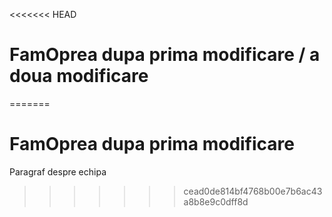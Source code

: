 <<<<<<< HEAD
# FamOprea dupa prima modificare / a doua modificare
=======
# FamOprea dupa prima modificare

Paragraf despre echipa
>>>>>>> cead0de814bf4768b00e7b6ac43a8b8e9c0dff8d
